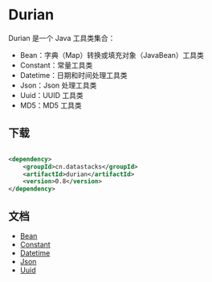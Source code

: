 # Durian

Durian 是一个 Java 工具类集合：

* Bean：字典（Map）转换或填充对象（JavaBean）工具类
* Constant：常量工具类
* Datetime：日期和时间处理工具类
* Json：Json 处理工具类
* Uuid：UUID 工具类
* MD5：MD5 工具类

## 下载

```xml

<dependency>
    <groupId>cn.datastacks</groupId>
    <artifactId>durian</artifactId>
    <version>0.8</version>
</dependency>
```

## 文档

* [Bean](./doc/bean.md)
* [Constant](./doc/constant.md)
* [Datetime](./doc/datetime.md)
* [Json](./doc/json.md)
* [Uuid](./doc/uuid.md)